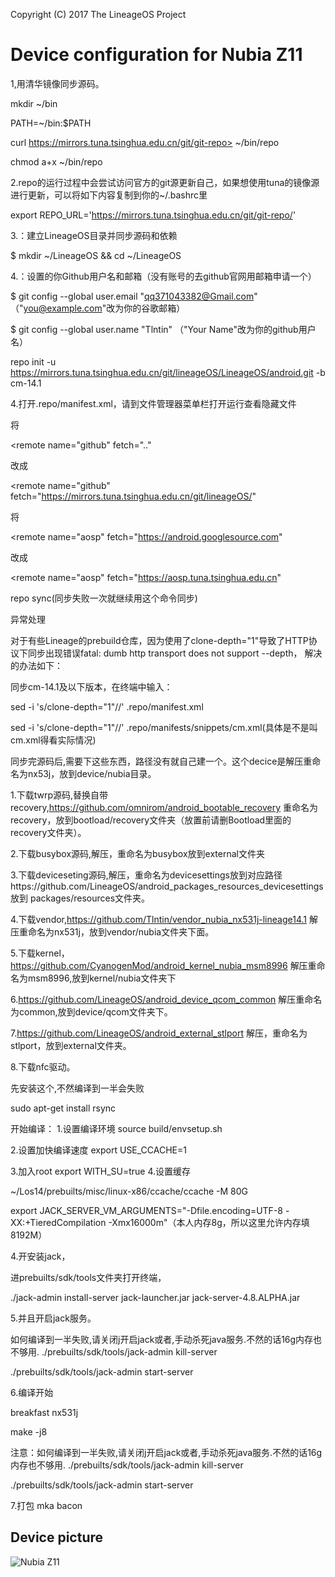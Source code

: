 Copyright (C) 2017 The LineageOS Project

Device configuration for Nubia Z11
==============
1,用清华镜像同步源码。

mkdir ~/bin

PATH=~/bin:$PATH

curl https://mirrors.tuna.tsinghua.edu.cn/git/git-repo> ~/bin/repo

chmod a+x ~/bin/repo

2.repo的运行过程中会尝试访问官方的git源更新自己，如果想使用tuna的镜像源进行更新，可以将如下内容复制到你的~/.bashrc里

export REPO_URL='https://mirrors.tuna.tsinghua.edu.cn/git/git-repo/'

3.：建立LineageOS目录并同步源码和依赖

$ mkdir ~/LineageOS && cd ~/LineageOS

4.：设置的你Github用户名和邮箱（没有账号的去github官网用邮箱申请一个）

$ git config --global user.email "qq371043382@Gmail.com" （"you@example.com"改为你的谷歌邮箱）

$ git config --global user.name "Tlntin"   （"Your Name"改为你的github用户名）

repo init -u https://mirrors.tuna.tsinghua.edu.cn/git/lineageOS/LineageOS/android.git -b cm-14.1

4.打开.repo/manifest.xml，请到文件管理器菜单栏打开运行查看隐藏文件

将

  <remote  name="github"
           fetch=".."
           
改成

  <remote  name="github"
           fetch="https://mirrors.tuna.tsinghua.edu.cn/git/lineageOS/"
           
将

  <remote  name="aosp"
           fetch="https://android.googlesource.com"
           
改成

  <remote  name="aosp"
           fetch="https://aosp.tuna.tsinghua.edu.cn"
           
repo sync(同步失败一次就继续用这个命令同步) 

异常处理

对于有些Lineage的prebuild仓库，因为使用了clone-depth="1"导致了HTTP协议下同步出现错误fatal: dumb http transport does not support --depth，
解决的办法如下：

同步cm-14.1及以下版本，在终端中输入：

sed -i 's/clone-depth="1"//' .repo/manifest.xml

sed -i 's/clone-depth="1"//' .repo/manifests/snippets/cm.xml(具体是不是叫cm.xml得看实际情况)

同步完源码后,需要下这些东西，路径没有就自己建一个。这个decice是解压重命名为nx53j，放到device/nubia目录。

1.下载twrp源码,替换自带recovery,https://github.com/omnirom/android_bootable_recovery 
重命名为recovery，放到bootload/recovery文件夹（放置前请删Bootload里面的recovery文件夹）。

2.下载busybox源码,解压，重命名为busybox放到external文件夹

3.下载deviceseting源码,解压，重命名为devicesettings放到对应路径https://github.com/LineageOS/android_packages_resources_devicesettings 放到
packages/resources文件夹。

4.下载vendor,https://github.com/Tlntin/vendor_nubia_nx531j-lineage14.1 解压重命名为nx531j，放到vendor/nubia文件夹下面。

5.下载kernel，https://github.com/CyanogenMod/android_kernel_nubia_msm8996  解压重命名为msm8996,放到kernel/nubia文件夹下

6.https://github.com/LineageOS/android_device_qcom_common 解压重命名为common,放到device/qcom文件夹下。

7.https://github.com/LineageOS/android_external_stlport  解压，重命名为stlport，放到external文件夹。

8.下载nfc驱动。

先安装这个,不然编译到一半会失败

sudo apt-get install rsync





开始编译：
1.设置编译环境
source build/envsetup.sh

2.设置加快编译速度
 export USE_CCACHE=1
 
3.加入root
export WITH_SU=true
4.设置缓存

 ~/Los14/prebuilts/misc/linux-x86/ccache/ccache -M 80G


 export JACK_SERVER_VM_ARGUMENTS="-Dfile.encoding=UTF-8 -XX:+TieredCompilation -Xmx16000m"（本人内存8g，所以这里允许内存填8192M）

4.开安装jack，

进prebuilts/sdk/tools文件夹打开终端，

./jack-admin install-server jack-launcher.jar jack-server-4.8.ALPHA.jar

5.并且开启jack服务。

如何编译到一半失败,请关闭j开启jack或者,手动杀死java服务.不然的话16g内存也不够用.
./prebuilts/sdk/tools/jack-admin kill-server

./prebuilts/sdk/tools/jack-admin start-server

6.编译开始

breakfast  nx531j

make -j8

注意：如何编译到一半失败,请关闭j开启jack或者,手动杀死java服务.不然的话16g内存也不够用.
./prebuilts/sdk/tools/jack-admin kill-server

./prebuilts/sdk/tools/jack-admin start-server

7.打包
mka bacon



## Device picture

![Nubia Z11](http://static.nubia.cn/product/z11/images/gallery/7.jpg "Nubia Z11 Standard Edition")
